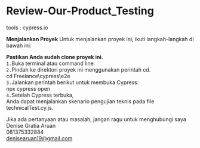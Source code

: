 # Review-Our-Product_Testing
tools : cypress.io

**Menjalankan Proyek**
Untuk menjalankan proyek ini, ikuti langkah-langkah di bawah ini:

**Pastikan Anda sudah clone proyek ini.**  
`1.`Buka terminal atau command line.    
`2.`Pindah ke direktori proyek ini menggunakan perintah cd.  
cd Freelance\cypress\e2e  
`3.`Jalankan perintah berikut untuk membuka Cypress:  
npx cypress open  
`4.`Setelah Cypress terbuka,  
Anda dapat menjalankan skenario pengujian teknis pada file technicalTest.cy.js.  


Jika ada pertanyaan atau masalah, jangan ragu untuk menghubungi saya  
Denise Gratia Aruan  
081375332884  
denisearuan19@gmail.com

